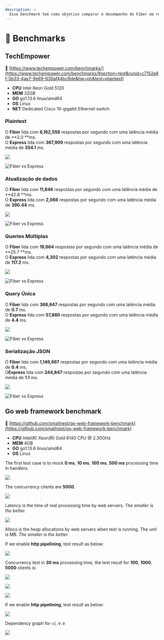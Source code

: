 ```yaml
---
description: >-
  Esse benchmark tem como objetivo comparar o desempenho do Fiber em relação a outros frameworks web.
---
```


# 🤖 Benchmarks

## TechEmpower

🔗 [https://www.techempower.com/benchmarks/](https://www.techempower.com/benchmarks/#section=test&runid=c7152e8f-5b33-4ae7-9e89-630af44bc8de&hw=ph&test=plaintext)

* **CPU** Intel Xeon Gold 5120
* **MEM** 32GB
* **GO** go1.13.6 linux/amd64
* **OS** Linux
* **NET** Dedicated Cisco 10-gigabit Ethernet switch.

### Plaintext

O **Fiber** lida com **6,162,556** respostas por segundo com uma latência média de **2.0 **ms.  
O **Express** lida com **367,909** respostas por segundo com uma latência média de **354.1** ms.

![](.gitbook/assets/plaintext%20%281%29.png)

![Fiber vs Express](.gitbook/assets/plaintext_express.png)

### Atualização de dados

O **Fiber** lida com **11,846** respostas por segundo com uma latência média de **42.8 **ms.  
O **Express** lida com **2,066** respostas por segundo com uma latência média de **390.44** ms.

![](.gitbook/assets/data_updates.png)

![Fiber vs Express](.gitbook/assets/data_updates_express%20%281%29.png)

### Queries Múltiplas

O **Fiber** lida com **19,664** respostas por segundo com uma latência média de **25.7 **ms.  
O **Express** lida com **4,302** respostas por segundo com uma latência média de **117.2** ms.

![](.gitbook/assets/multiple_queries%20%281%29.png)

![Fiber vs Express](.gitbook/assets/multiple_queries_express.png)

### Query Única

O **Fiber** lida com **368,647** respostas por segundo com uma latência média de **0.7** ms.  
O **Express** lida com **57,880** respostas por segundo com uma latência média de **4.4** ms.

![](.gitbook/assets/single_query%20%282%29.png)

![Fiber vs Express](.gitbook/assets/single_query_express.png)

### Serialização JSON

O **Fiber** lida com **1,146,667** respostas por segundo com uma latência média de **0.4** ms.  
O**Express** lida com **244,847** respostas por segundo com uma latência média de **1.1** ms.

![](.gitbook/assets/json%20%281%29.png)

![Fiber vs Express](.gitbook/assets/json_express.png)

## Go web framework benchmark

🔗 [https://github.com/smallnest/go-web-framework-benchmark](https://github.com/smallnest/go-web-framework-benchmark)

* **CPU** Intel\(R\) Xeon\(R\) Gold 6140 CPU @ 2.30GHz
* **MEM** 4GB
* **GO** go1.13.6 linux/amd64
* **OS** Linux

The first test case is to mock **0 ms**, **10 ms**, **100 ms**, **500 ms** processing time in handlers.

![](https://raw.githubusercontent.com/gofiber/docs/master/.gitbook/assets/benchmark.png)

The concurrency clients are **5000**.

![](https://raw.githubusercontent.com/gofiber/docs/master/.gitbook/assets/benchmark_latency.png)

Latency is the time of real processing time by web servers. _The smaller is the better._

![](https://raw.githubusercontent.com/gofiber/docs/master/.gitbook/assets/benchmark_alloc.png)

Allocs is the heap allocations by web servers when test is running. The unit is MB. _The smaller is the better._

If we enable **http pipelining**, test result as below:

![](https://raw.githubusercontent.com/gofiber/docs/master/.gitbook/assets/benchmark-pipeline.png)

Concurrency test in **30 ms** processing time, the test result for **100**, **1000**, **5000** clients is:

![](https://raw.githubusercontent.com/gofiber/docs/master/.gitbook/assets/concurrency.png)

![](https://raw.githubusercontent.com/gofiber/docs/master/.gitbook/assets/concurrency_latency.png)

![](https://raw.githubusercontent.com/gofiber/docs/master/.gitbook/assets/concurrency_alloc.png)

If we enable **http pipelining**, test result as below:

![](https://raw.githubusercontent.com/gofiber/docs/master/.gitbook/assets/concurrency-pipeline.png)

Dependency graph for `v1.9.0`

![](.gitbook/assets/graph.svg)

